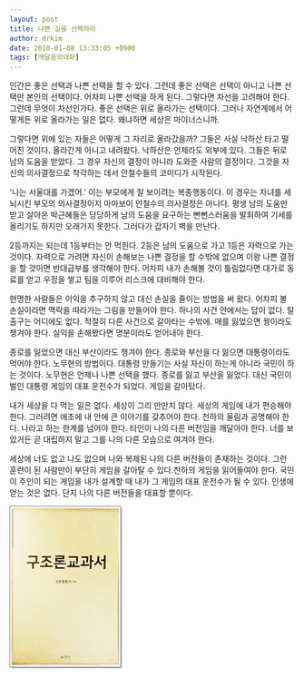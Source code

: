 ```yaml
---
layout: post
title: 나쁜 길을 선택하라
author: drkim
date: 2018-01-08 13:33:05 +0900
tags: [깨달음의대화]
---
```

인간은 좋은 선택과 나쁜 선택을 할 수 있다. 그런데 좋은 선택은 선택이 아니고 나쁜 선택만 본인의 선택이다. 어차피 나쁜 선택을 하게 된다. 그렇다면 차선을 고려해야 한다. 그런데 무엇이 차선인가다. 좋은 선택은 위로 올라가는 선택이다. 그러나 자연계에서 어떻게든 위로 올라가는 일은 없다. 왜냐하면 세상은 마이너스니까. 

  


그렇다면 위에 있는 자들은 어떻게 그 자리로 올라갔을까? 그들은 사실 낙하산 타고 떨어진 것이다. 올라간게 아니고 내려왔다. 낙하산은 언제라도 외부에 있다. 그들은 뒤로 남의 도움을 받았다. 그 경우 자신의 결정이 아니라 도와준 사람의 결정이다. 그것을 자신의 의사결정으로 착각하는 데서 안철수들의 코미디가 시작된다.

  


'나는 서울대를 가겠어.' 이는 부모에게 잘 보이려는 복종행동이다. 이 경우는 자녀를 세뇌시킨 부모의 의사결정이지 마마보이 안철수의 의사결정은 아니다. 평생 남의 도움만 받고 살아온 박근혜들은 당당하게 남의 도움을 요구하는 뻔뻔스러움을 발휘하여 기세를 올리기도 하지만 오래가지 못한다. 그러다가 갑자기 벽을 만난다.

  


2등까지는 되는데 1등부터는 안 먹힌다. 2등은 남의 도움으로 가고 1등은 자력으로 가는 것이다. 자력으로 가려면 자신이 손해보는 나쁜 결정을 할 수밖에 없으며 이왕 나쁜 결정을 할 것이면 반대급부를 생각해야 한다. 어차피 내가 손해볼 것이 틀림없다면 대가로 동료를 얻고 우정을 쌓고 팀을 이루어 리스크에 대비해야 한다. 

  


현명한 사람들은 이익을 추구하지 않고 대신 손실을 줄이는 방법을 써 왔다. 어차피 볼 손실이라면 맥락을 따라가는 그림을 만들어야 한다. 하나의 사건 안에서는 답이 없다. 탈출구는 어디에도 없다. 적절히 다른 사건으로 갈아타는 수밖에. 매를 잃었으면 꿩이라도 챙겨야 한다. 실익을 손해봤다면 명분이라도 얻어내야 한다.

  


종로를 잃었으면 대신 부산이라도 챙겨야 한다. 종로와 부산을 다 잃으면 대통령이라도 먹어야 한다. 노무현의 방법이다. 대통령 만들기는 사실 자신이 하는게 아니라 국민이 하는 것이다. 노무현은 언제나 나쁜 선택을 했다. 종로를 잃고 부산을 잃었다. 대신 국민이 벌인 대통령 게임의 대표 운전수가 되었다. 게임을 갈아탔다.

  


내가 세상을 다 먹는 일은 없다. 세상이 그리 만만치 않다. 세상의 게임에 내가 편승해야 한다. 그러려면 애초에 내 안에 큰 이야기를 갖추어야 한다. 천하의 울림과 공명해야 한다. 나라고 하는 한계를 넘어야 한다. 타인이 나의 다른 버전임을 깨달아야 한다. 너를 보았거든 곧 대립하지 말고 그를 나의 다른 모습으로 여겨야 한다.

  


세상에 너도 없고 나도 없으며 나와 복제된 나의 다른 버전들이 존재하는 것이다. 그런 훈련이 된 사람만이 부단히 게임을 갈아탈 수 있다.천하의 게임을 읽어들여야 한다. 국민이 주인이 되는 게임을 내가 설계할 때 내가 그 게임의 대표 운전수가 될 수 있다. 인생에 얻는 것은 없다. 단지 나의 다른 버전들을 대표할 뿐이다.

  


  


![](/files/attach/images/198/162/923/0.jpg)